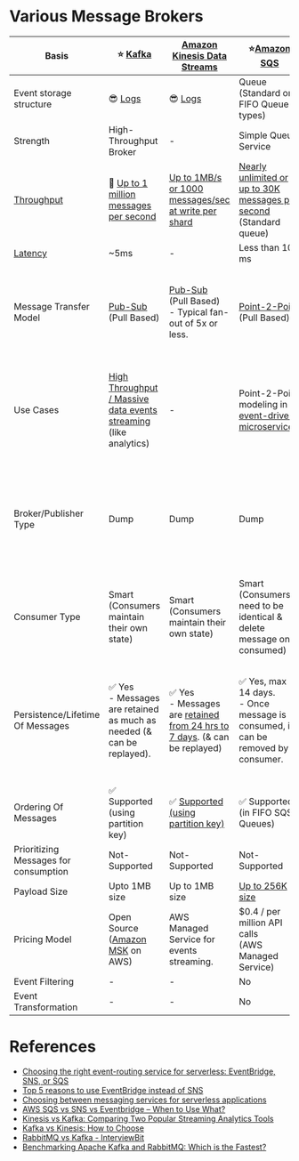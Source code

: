 
# Various Message Brokers

| Basis                                                                | :star: [Kafka](Kafka/Readme.md)                                                                                                                               | [Amazon Kinesis Data Streams](../../2_AWSComponents/10_BigDataComponents/StreamProcessing/AmazonKinesis/Readme.md)                                                  | :star:[Amazon SQS](../../2_AWSComponents/5_MessageBrokerServices/AmazonSQS.md)                                                                                             | [Amazon SNS](../../2_AWSComponents/5_MessageBrokerServices/AmazonSNS.md)                                                                                                           | [Amazon EventBridge](../../2_AWSComponents/5_MessageBrokerServices/AmazonEventBridge.md)                                                                                                          | [RabbitMQ](RabbitMQ.md)                                                                                                                 |
|----------------------------------------------------------------------|---------------------------------------------------------------------------------------------------------------------------------------------------------------|---------------------------------------------------------------------------------------------------------------------------------------------------------------------|----------------------------------------------------------------------------------------------------------------------------------------------------------------------------|------------------------------------------------------------------------------------------------------------------------------------------------------------------------------------|---------------------------------------------------------------------------------------------------------------------------------------------------------------------------------------------------|-----------------------------------------------------------------------------------------------------------------------------------------|
| Event storage structure                                              | :sunglasses: [Logs](../0_SystemGlossaries/Database/AppendOnlyDataStructure.md)                                                                                | :sunglasses: [Logs](../0_SystemGlossaries/Database/AppendOnlyDataStructure.md)                                                                                      | Queue <br>(Standard or FIFO Queue types)                                                                                                                                   | Topic                                                                                                                                                                              | Event Bus                                                                                                                                                                                         | Queue                                                                                                                                   |
| Strength                                                             | High-Throughput Broker                                                                                                                                        | -                                                                                                                                                                   | Simple Queue Service                                                                                                                                                       | Push-Notification-Based-Broker                                                                                                                                                     | Rule-Based-Targeting-Broker                                                                                                                                                                       | Low-Latency MQ                                                                                                                          |
| [Throughput](../0_SystemGlossaries/Scalability/LatencyThroughput.md) | :rocket: [Up to 1 million messages per second](https://engineering.linkedin.com/kafka/benchmarking-apache-kafka-2-million-writes-second-three-cheap-machines) | [Up to 1MB/s or 1000 messages/sec at write per shard](https://docs.aws.amazon.com/streams/latest/dev/key-concepts.html)                                             | [Nearly unlimited or up to 30K messages per second](https://docs.aws.amazon.com/AWSSimpleQueueService/latest/SQSDeveloperGuide/quotas-messages.html) <br/>(Standard queue) | [Up to 30K messages per second](https://docs.aws.amazon.com/general/latest/gr/sns.html) <br/>(Standard topic)                                                                      | [Up to 10K messages per second](https://docs.aws.amazon.com/eventbridge/latest/userguide/eb-quota.html)                                                                                           | [Up to 10K messages per second](https://blog.rabbitmq.com/posts/2012/04/rabbitmq-performance-measurements-part-2)                       |
| [Latency](../0_SystemGlossaries/Scalability/LatencyThroughput.md)    | ~5ms                                                                                                                                                          | -                                                                                                                                                                   | Less than 100 ms                                                                                                                                                           | b/w 100 ms to 200 ms                                                                                                                                                               | Greater than 200ms                                                                                                                                                                                | ~1ms                                                                                                                                    |
| Message Transfer Model                                               | [Pub-Sub](../0_SystemGlossaries/MessageBrokers/MethodsOfMessageTransfer.md#publisher-subscriber-model-pubsub) <br>(Pull Based)                                | [Pub-Sub](../0_SystemGlossaries/MessageBrokers/MethodsOfMessageTransfer.md#publisher-subscriber-model-pubsub) <br>(Pull Based)<br/>- Typical fan-out of 5x or less. | [Point-2-Point](../0_SystemGlossaries/MessageBrokers/MethodsOfMessageTransfer.md#point-to-point-model-message-queuing) <br>(Pull Based)                                    | [Pub-Sub](../0_SystemGlossaries/MessageBrokers/MethodsOfMessageTransfer.md#publisher-subscriber-model-pubsub) <br>(Push Based, Upto 100K topics, 10 million subscribers per topic) | [Pub-Sub](../0_SystemGlossaries/MessageBrokers/MethodsOfMessageTransfer.md#publisher-subscriber-model-pubsub) <br>(Push Based, Upto 100 event buses, 300 rules per event bus, 5 targets per rule) | [Point-2-Point](../0_SystemGlossaries/MessageBrokers/MethodsOfMessageTransfer.md#point-to-point-model-message-queuing) <br>(Push Based) |
| Use Cases                                                            | [High Throughput / Massive data events streaming](../0_SystemGlossaries/Scalability/LatencyThroughput.md) (like analytics)                                    | -                                                                                                                                                                   | Point-2-Point modeling in [event-driven microservices](../0_SystemGlossaries/MessageBrokers/EventDrivenArchitecture.md).                                                   | Notification (Email/Push) to person, Pub-Sub modeling for [event-driven microservices](../0_SystemGlossaries/MessageBrokers/EventDrivenArchitecture.md).                           | [Rule based targeting in Event-driven microservices](../0_SystemGlossaries/MessageBrokers/EventDrivenArchitecture.md)                                                                             | Low-latency use cases when message guarantee is needed or some consistent behaviour ( like order workflow, failed orders etc. )         |
| Broker/Publisher Type                                                | Dump                                                                                                                                                          | Dump                                                                                                                                                                | Dump                                                                                                                                                                       | Smart                                                                                                                                                                              | Smart                                                                                                                                                                                             | Smart <br/>(Consistent transmission of messages to consumers at about the same speed as the broker monitors the consumer's status)      |
| Consumer Type                                                        | Smart <br/>(Consumers maintain their own state)                                                                                                               | Smart <br/>(Consumers maintain their own state)                                                                                                                     | Smart <br/>(Consumers need to be identical & delete message once consumed)                                                                                                 | Dump <br/>(Consumers might be processing messages in the different way)                                                                                                            | Dump<br/>(Consumers might be processing messages in the different way)                                                                                                                            | Dumb                                                                                                                                    |
| Persistence/Lifetime Of Messages                                     | :white_check_mark: Yes <br/>- Messages are retained as much as needed (& can be replayed).                                                                    | :white_check_mark: Yes <br/>- Messages are [retained from 24 hrs to 7 days](https://docs.aws.amazon.com/streams/latest/dev/key-concepts.html). (& can be replayed)  | :white_check_mark: Yes, max 14 days. <br>- Once message is consumed, it can be removed by consumer.                                                                        | No <br> - When an SNS Topic receives an event notification, it would be instantly broadcasted to all Subscribers.                                                                  | No <br/>- But events can be archived, to replay later.                                                                                                                                            | No <br/>- Once message is consumed and acknowledgement is sent, it would be removed from RabbitMQ message queue.                        |
| Ordering Of Messages                                                 | :white_check_mark: Supported <br/>(using partition key)                                                                                                       | :white_check_mark: [Supported <br/>(using partition key)](https://docs.aws.amazon.com/streams/latest/dev/key-concepts.html)                                         | :white_check_mark: Supported <br/>(in FIFO SQS Queues)                                                                                                                     | :white_check_mark: Supported (in FIFO SNS Topics)                                                                                                                                  | Not-Supported                                                                                                                                                                                     | Not-Supported                                                                                                                           |
| Prioritizing Messages for consumption                                | Not-Supported                                                                                                                                                 | Not-Supported                                                                                                                                                       | Not-Supported                                                                                                                                                              | Not-Supported                                                                                                                                                                      | Not-Supported                                                                                                                                                                                     | :white_check_mark: Supported                                                                                                            |
| Payload Size                                                         | Upto 1MB size                                                                                                                                                 | Up to 1MB size                                                                                                                                                      | [Up to 256K size](https://docs.aws.amazon.com/general/latest/gr/sqs-service.html)                                                                                          | [Up to 256K size](https://aws.amazon.com/blogs/compute/choosing-between-messaging-services-for-serverless-applications/)                                                           | [Up to 256K size](https://aws.amazon.com/blogs/compute/choosing-between-messaging-services-for-serverless-applications/)                                                                          | No constraints                                                                                                                          |
| Pricing Model                                                        | Open Source <br/>([Amazon MSK](../../2_AWSComponents/5_MessageBrokerServices/AmazonMSK.md) on AWS)                                                            | AWS Managed Service for events streaming.                                                                                                                           | $0.4 / per million API calls <br/>(AWS Managed Service)                                                                                                                    | $0.5 / per million API calls <br/>(AWS Managed Service)                                                                                                                            | $1 / per million API calls <br/>(AWS Managed Service)                                                                                                                                             | Open Source <br/>([Amazon MQ](../../2_AWSComponents/5_MessageBrokerServices/AmazonMQ.md) on AWS)                                        |
| Event Filtering                                                      | -                                                                                                                                                             | -                                                                                                                                                                   | No                                                                                                                                                                         | :white_check_mark: Yes                                                                                                                                                             | :white_check_mark: Yes                                                                                                                                                                            | -                                                                                                                                       |
| Event Transformation                                                 | -                                                                                                                                                             | -                                                                                                                                                                   | No                                                                                                                                                                         | No                                                                                                                                                                                 | :white_check_mark: Yes                                                                                                                                                                            | -                                                                                                                                       |

# References
- [Choosing the right event-routing service for serverless: EventBridge, SNS, or SQS](https://lumigo.io/blog/choosing-the-right-event-routing-on-aws-eventbridge-sns-or-sqs/)
- [Top 5 reasons to use EventBridge instead of SNS](https://lumigo.io/blog/5-reasons-why-you-should-use-eventbridge-instead-of-sns/)
- [Choosing between messaging services for serverless applications](https://aws.amazon.com/blogs/compute/choosing-between-messaging-services-for-serverless-applications/)
- [AWS SQS vs SNS vs Eventbridge – When to Use What?](https://beabetterdev.com/2021/09/10/aws-sqs-vs-sns-vs-eventbridge/)
- [Kinesis vs Kafka: Comparing Two Popular Streaming Analytics Tools](https://www.spec-india.com/blog/kinesis-vs-kafka)
- [Kafka vs Kinesis: How to Choose](https://rockset.com/blog/kafka-vs-kinesis-choosing-the-best-data-streaming-solution/)
- [RabbitMQ vs Kafka - InterviewBit](https://www.interviewbit.com/blog/rabbitmq-vs-kafka/)
- [Benchmarking Apache Kafka and RabbitMQ: Which is the Fastest?](https://www.confluent.io/blog/kafka-fastest-messaging-system/)